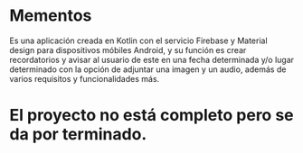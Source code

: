 # Mementos
Es una aplicación creada en Kotlin con el servicio Firebase y Material design para dispositivos móbiles Android, y su función es crear recordatorios y avisar al usuario de este en una fecha determinada y/o lugar determinado con la opción de adjuntar una imagen y un audio, además de varios requisitos y funcionalidades más.

# El proyecto no está completo pero se da por terminado.
